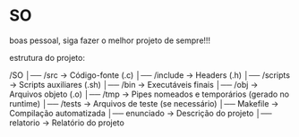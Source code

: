 # SO
boas pessoal, siga fazer o melhor projeto de sempre!!!


estrutura do projeto:

/SO
│── /src          → Código-fonte (.c)
│── /include      → Headers (.h)
│── /scripts      → Scripts auxiliares (.sh)
│── /bin          → Executáveis finais
│── /obj          → Arquivos objeto (.o)
│── /tmp          → Pipes nomeados e temporários (gerado no runtime)
│── /tests        → Arquivos de teste (se necessário)
│── Makefile      → Compilação automatizada
│── enunciado     → Descrição do projeto
│── relatorio     → Relatório do projeto
